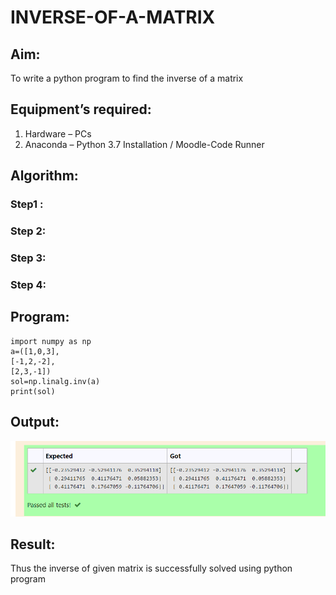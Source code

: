 # INVERSE-OF-A-MATRIX
## Aim:
To write a python program to find the inverse of a matrix
## Equipment’s required:
1. 	Hardware – PCs
2. 	Anaconda – Python 3.7 Installation / Moodle-Code Runner
## Algorithm:
### Step1 : 
### Step 2: 
### Step 3: 
### Step 4: 

## Program:
```
import numpy as np
a=([1,0,3],
[-1,2,-2],
[2,3,-1])
sol=np.linalg.inv(a)
print(sol)
```
## Output:
![output](./Screenshot_20230125_034722.png)
## Result:
Thus the inverse of given matrix is successfully solved using python program

